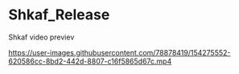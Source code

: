 # Shkaf_Release
Shkaf video previev


https://user-images.githubusercontent.com/78878419/154275552-620586cc-8bd2-442d-8807-c16f5865d67c.mp4

